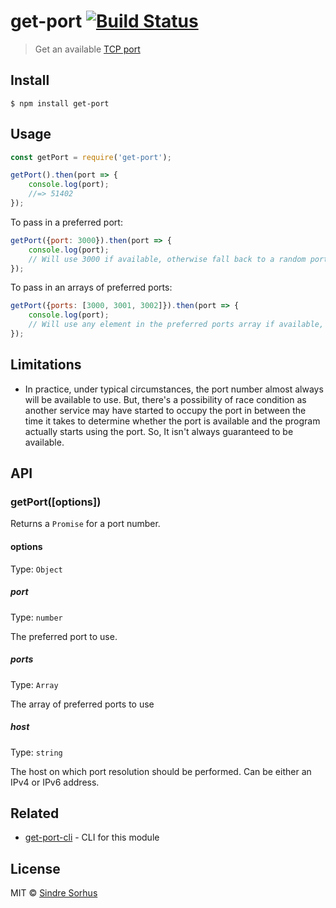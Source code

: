 # get-port [![Build Status](https://travis-ci.org/sindresorhus/get-port.svg?branch=master)](https://travis-ci.org/sindresorhus/get-port)

> Get an available [TCP port](https://en.wikipedia.org/wiki/Port_(computer_networking))


## Install

```
$ npm install get-port
```


## Usage

```js
const getPort = require('get-port');

getPort().then(port => {
	console.log(port);
	//=> 51402
});
```

To pass in a preferred port:

```js
getPort({port: 3000}).then(port => {
	console.log(port);
	// Will use 3000 if available, otherwise fall back to a random port
});
```

To pass in an arrays of preferred ports:

```js
getPort({ports: [3000, 3001, 3002]}).then(port => {
	console.log(port);
	// Will use any element in the preferred ports array if available, otherwise fall back to a random port
});
```

## Limitations
-  In practice, under typical circumstances, the port number almost always will be available to use. But, there's a possibility of race condition as another service may have started to occupy the port in between the time it takes to determine whether the port is available and the program actually starts using the port. So, It isn't always guaranteed to be available. 

## API

### getPort([options])

Returns a `Promise` for a port number.

#### options

Type: `Object`

##### port

Type: `number`

The preferred port to use.

##### ports 

Type: `Array`

The array of preferred ports to use

##### host

Type: `string`

The host on which port resolution should be performed. Can be either an IPv4 or IPv6 address.


## Related

- [get-port-cli](https://github.com/sindresorhus/get-port-cli) - CLI for this module


## License

MIT © [Sindre Sorhus](https://sindresorhus.com)
